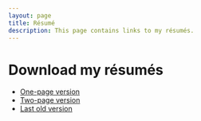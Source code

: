 ```yaml
---
layout: page
title: Résumé
description: This page contains links to my résumés.
---
```

<h1>Download my résumés</h1>
<div class="content">
  <ul>
    <li><a href="http://gauthamyerroju.com/downloads/resume/Resume_Gautham_Yerroju_1_Page.pdf">One-page version</a></li>
    <li><a href="http://gauthamyerroju.com/downloads/resume/Resume_Gautham_Yerroju_2_Page.pdf">Two-page version</a></li>
    <li><a href="http://gauthamyerroju.com/downloads/resume/Gautham_Yerroju_Resume.pdf">Last old version</a></li>
  </ul>
</div>
